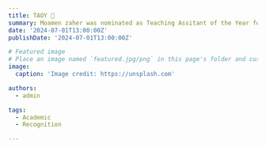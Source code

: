 ```yaml
---
title: TAOY 🎉 
summary: Moamen zaher was nominated as Teaching Assitant of the Year for faculty of Computer Sciences at October University for Modern Sciences and Arts (MSA).
date: '2024-07-01T13:00:00Z'
publishDate: '2024-07-01T13:00:00Z'

# Featured image
# Place an image named `featured.jpg/png` in this page's folder and customize its options here.
image:
  caption: 'Image credit: https://unsplash.com'

authors:
  - admin

tags:
  - Academic
  - Recognition

---
```


<!-- I am thrilled to announce that I have successfully passed the Pre-defense seminar for my master's thesis. My thesis explores the application of Human Activity Recognition (HAR) in the context of physical rehabilitation exercises, aiming to provide real-time feedback and assessment. Here are some key aspects of my research:

- **Objective**: The research investigates various machine learning and deep learning techniques, including transfer learning and attention models, to accurately recognize and evaluate physical movements. 🏋️‍♂️
- **Methodology**: By utilizing Kinect and RGB cameras, the study ensures accessibility and cost-effectiveness, making advanced rehabilitation technologies more widely available. 📷
- **Findings**: Through a comparative study of machine learning algorithms, a case study on a newly developed framework for assessing rehabilitation exercises, and an analysis of CNN and RNN algorithms across multiple datasets, the thesis offers comprehensive insights into the effectiveness of different approaches. 📊
- **Contributions**: Additionally, the work includes a study on transfer learning and model fusion techniques to enhance HAR performance. The results contribute to the advancement of real-time monitoring systems, providing valuable support for patients and healthcare professionals in the rehabilitation process. 🚀

I would like to express my gratitude to my supervisors, Assoc. Prof. [Ayman Ezzat](https://www.linkedin.com/in/ayman4/), Dr. [Amr Ghoniem](https://www.linkedin.com/in/amrghoneim), and Dr. [Laila Abdelhamid](https://www.linkedin.com/in/laila-abdelhamid-0714172b2/), for their guidance and support throughout this journey. The Pre-defense seminar was held at Helwan University - Faculty of Computers and Artificial Intelligence (FCAI), located in Ain Helwan, Helwan, Cairo 11795. 🎓

My final master defense is expected to be held in July 2024, and I am looking forward to presenting my research findings and conclusions to the academic community. 📅 -->
